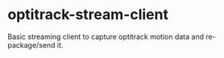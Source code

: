 # optitrack-stream-client
Basic streaming client to capture optitrack motion data and re-package/send it.
